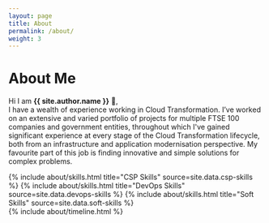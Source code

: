 ```yaml
---
layout: page
title: About
permalink: /about/
weight: 3
---
```


# **About Me**

Hi I am **{{ site.author.name }}** :wave:,<br>
I have a wealth of experience working in Cloud Transformation. I’ve worked on an extensive and varied portfolio of 
projects for multiple FTSE 100 companies and government entities, throughout which I've gained significant experience at 
every stage of the Cloud Transformation lifecycle, both from an infrastructure and application modernisation perspective. 
My favourite part of this job is finding innovative and simple solutions for complex problems.

<div class="row">
{% include about/skills.html title="CSP Skills" source=site.data.csp-skills %}
{% include about/skills.html title="DevOps Skills" source=site.data.devops-skills %}
{% include about/skills.html title="Soft Skills" source=site.data.soft-skills %}
</div>

<div class="row">
{% include about/timeline.html %}
</div>